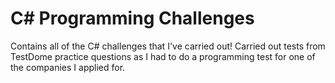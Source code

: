 # C# Programming Challenges

Contains all of the C# challenges that I've carried out! Carried out tests from TestDome practice questions as I had to do a programming test for one of the companies I applied for. 
